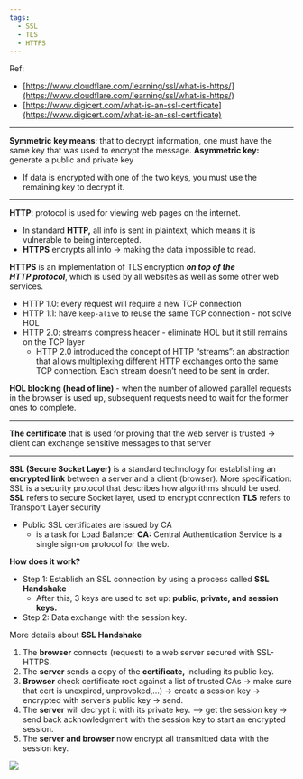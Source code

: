 ```yaml
---
tags:
  - SSL
  - TLS
  - HTTPS
---
```

Ref:

- [https://www.cloudflare.com/learning/ssl/what-is-https/](https://www.cloudflare.com/learning/ssl/what-is-https/)
- [https://www.digicert.com/what-is-an-ssl-certificate](https://www.digicert.com/what-is-an-ssl-certificate)
---
**Symmetric** **key means**: that to decrypt information, one must have the same key that was used to encrypt the message.
**Asymmetric key:** generate a public and private key
- If data is encrypted with one of the two keys, you must use the remaining key to decrypt it.
---
**HTTP**: protocol is used for viewing web pages on the internet.
- In standard **HTTP,** all info is sent in plaintext, which means it is vulnerable to being intercepted.
- **HTTPS** encrypts all info → making the data impossible to read.

**HTTPS** is an implementation of TLS encryption _**on top of the HTTP protocol**_, which is used by all websites as well as some other web services.
- HTTP 1.0: every request will require a new TCP connection
- HTTP 1.1: have `keep-alive` to reuse the same TCP connection - not solve HOL
- HTTP 2.0: streams compress header - eliminate HOL but it still remains on the TCP layer
    - HTTP 2.0 introduced the concept of HTTP “streams”: an abstraction that allows multiplexing different HTTP exchanges onto the same TCP connection. Each stream doesn’t need to be sent in order.

**HOL blocking (head of line)** - when the number of allowed parallel requests in the browser is used up, subsequent requests need to wait for the former ones to complete.

---

**The certificate** that is used for proving that the web server is trusted → client can exchange sensitive messages to that server

---

**SSL (Secure Socket Layer)** is a standard technology for establishing an **encrypted link** between a server and a client (browser).
More specification: SSL is a security protocol that describes how algorithms should be used.
**SSL** refers to secure Socket layer, used to encrypt connection
**TLS** refers to Transport Layer security

- Public SSL certificates are issued by CA
	- is a task for Load Balancer
**CA:** Central Authentication Service is a single sign-on protocol for the web.

**How does it work?**
- Step 1: Establish an SSL connection by using a process called **SSL Handshake**
    - After this, 3 keys are used to set up: **public, private, and session keys.**
- Step 2: Data exchange with the session key.

More details about **SSL** **Handshake**
1. The **browser** connects (request) to a web server secured with SSL-HTTPS.
2. The **server** sends a copy of the **certificate,** including its public key.
3. **Browser** check certificate root against a list of trusted CAs → make sure that cert is unexpired, unprovoked,…) → create a session key → encrypted with server’s public key → send.
4. The **server** will decrypt it with its private key. —> get the session key → send back acknowledgment with the session key to start an encrypted session.
5. The **server and browser** now encrypt all transmitted data with the session key.

![](../assets/https-ssl.png)